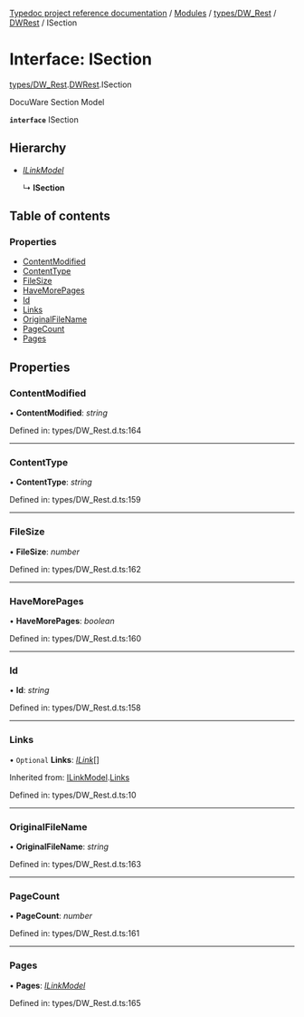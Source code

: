 [Typedoc project reference documentation](../README.md) / [Modules](../modules.md) / [types/DW_Rest](../modules/types_dw_rest.md) / [DWRest](../modules/types_dw_rest.dwrest.md) / ISection

# Interface: ISection

[types/DW_Rest](../modules/types_dw_rest.md).[DWRest](../modules/types_dw_rest.dwrest.md).ISection

DocuWare Section Model

**`interface`** ISection

## Hierarchy

* [*ILinkModel*](types_dw_rest.dwrest.ilinkmodel.md)

  ↳ **ISection**

## Table of contents

### Properties

- [ContentModified](types_dw_rest.dwrest.isection.md#contentmodified)
- [ContentType](types_dw_rest.dwrest.isection.md#contenttype)
- [FileSize](types_dw_rest.dwrest.isection.md#filesize)
- [HaveMorePages](types_dw_rest.dwrest.isection.md#havemorepages)
- [Id](types_dw_rest.dwrest.isection.md#id)
- [Links](types_dw_rest.dwrest.isection.md#links)
- [OriginalFileName](types_dw_rest.dwrest.isection.md#originalfilename)
- [PageCount](types_dw_rest.dwrest.isection.md#pagecount)
- [Pages](types_dw_rest.dwrest.isection.md#pages)

## Properties

### ContentModified

• **ContentModified**: *string*

Defined in: types/DW_Rest.d.ts:164

___

### ContentType

• **ContentType**: *string*

Defined in: types/DW_Rest.d.ts:159

___

### FileSize

• **FileSize**: *number*

Defined in: types/DW_Rest.d.ts:162

___

### HaveMorePages

• **HaveMorePages**: *boolean*

Defined in: types/DW_Rest.d.ts:160

___

### Id

• **Id**: *string*

Defined in: types/DW_Rest.d.ts:158

___

### Links

• `Optional` **Links**: [*ILink*](types_dw_rest.dwrest.ilink.md)[]

Inherited from: [ILinkModel](types_dw_rest.dwrest.ilinkmodel.md).[Links](types_dw_rest.dwrest.ilinkmodel.md#links)

Defined in: types/DW_Rest.d.ts:10

___

### OriginalFileName

• **OriginalFileName**: *string*

Defined in: types/DW_Rest.d.ts:163

___

### PageCount

• **PageCount**: *number*

Defined in: types/DW_Rest.d.ts:161

___

### Pages

• **Pages**: [*ILinkModel*](types_dw_rest.dwrest.ilinkmodel.md)

Defined in: types/DW_Rest.d.ts:165
